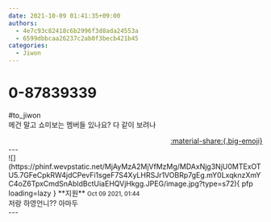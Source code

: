 ```yaml
---
date: 2021-10-09 01:41:35+09:00
authors:
  - 4e7c93c82418c6b2996f3d8ada24553a
  - 6599dbbcaa26237c2ab0f3becb421b45
categories:
  - Jiwon
---
```


# 0-87839339

<div class="post-container" markdown="1">
<div class="content-container md-sidebar__scrollwrap" markdown="1">

\#to_jiwon<br> 메건 말고 쇼미보는 멤버들 있나요? 다 같이 보려나

</div>
</div>

<div style="text-align: right;" markdown="1">
<a href="https://weverse.io/fromis9/fanpost/0-87839339" style="text-align: right;">:material-share:{.big-emoji}</a>
</div>
---

<div class="comments-container md-sidebar__scrollwrap" markdown="1">
<div class="comment" markdown="1">
<div class='id-container' markdown="1">
![](https://phinf.wevpstatic.net/MjAyMzA2MjVfMzMg/MDAxNjg3NjU0MTExOTU5.7GFeCpkRW4jdCPevFi1sgeF7S4XyLHRSJr1VOBRp7gEg.mY0LxqknzXmYC4oZ6TpxCmdSnAbldBctUiaEHQVjHkgg.JPEG/image.jpg?type=s72){ pfp loading=lazy }
**<span class="artist">지원</span>** <small>Oct 09 2021, 01:44</small><br>
</div>
<div class='comment-body' markdown="1">
저랑 하영언니?? 아마두
</div>
</div>
</div>
---
